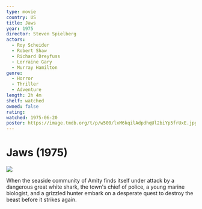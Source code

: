 ```yaml
---
type: movie
country: US
title: Jaws
year: 1975
director: Steven Spielberg
actors:
  - Roy Scheider
  - Robert Shaw
  - Richard Dreyfuss
  - Lorraine Gary
  - Murray Hamilton
genre:
  - Horror
  - Thriller
  - Adventure
length: 2h 4m
shelf: watched
owned: false
rating:
watched: 1975-06-20
poster: https://image.tmdb.org/t/p/w500/lxM6kqilAdpdhqUl2biYp5frUxE.jpg
---
```


# Jaws (1975)

![](https://image.tmdb.org/t/p/w500/lxM6kqilAdpdhqUl2biYp5frUxE.jpg)

When the seaside community of Amity finds itself under attack by a dangerous great white shark, the town's chief of police, a young marine biologist, and a grizzled hunter embark on a desperate quest to destroy the beast before it strikes again.